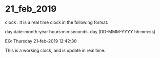 # 21_feb_2019
clock : It is a real time clock in the following format:

day date-month-year hours:min:seconds. day (DD-MMM-YYYY hh:mm:ss)

EG: Thursday 21-feb-2019 12:42:30

This is a working clock, and is update in real time.
